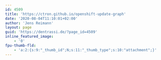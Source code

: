 ```yaml
---
id: 4509
title: 'https://ctron.github.io/openshift-update-graph'
date: '2020-08-04T11:10:01+02:00'
author: 'Jens Reimann'
layout: page
guid: 'https://dentrassi.de/?page_id=4509'
inline_featured_image:
    - '0'
fpu-thumb-fld:
    - 'a:2:{s:9:"_thumb_id";N;s:11:"_thumb_type";s:10:"attachment";}'
---
```


